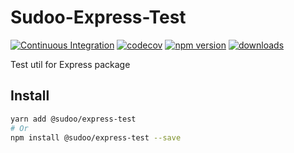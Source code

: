 # Sudoo-Express-Test

[![Continuous Integration](https://github.com/SudoDotDog/Sudoo-Express-Test/actions/workflows/ci.yml/badge.svg)](https://github.com/SudoDotDog/Sudoo-Express-Test/actions/workflows/ci.yml)
[![codecov](https://codecov.io/gh/SudoDotDog/Sudoo-Express-Test/branch/master/graph/badge.svg)](https://codecov.io/gh/SudoDotDog/Sudoo-Express-Test)
[![npm version](https://badge.fury.io/js/%40sudoo%2Fexpress-test.svg)](https://www.npmjs.com/package/@sudoo/express-test)
[![downloads](https://img.shields.io/npm/dm/@sudoo/express-test.svg)](https://www.npmjs.com/package/@sudoo/express-test)

Test util for Express package

## Install

```sh
yarn add @sudoo/express-test
# Or
npm install @sudoo/express-test --save
```
